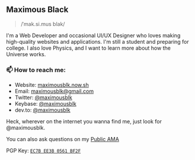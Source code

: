 ## Maximous Black

> /ˈmak.si.mus blak/

I'm a Web Developer and occasional UI/UX Designer who loves making high-quality websites and applications. I'm still a student and preparing for college. I also love Physics, and I want to learn more about how the Universe works.

### 📫 How to reach me:

- Website: [maximousblk.now.sh](https://maximousblk.now.sh/)
- Email: [maximousblk@gmail.com](mailto:maximousblk@gmail.com)
- Twitter: [@maximousblk](https://twitter.com/maximousblk)
- Keybase: [@maximousblk](https://keybase.io/maximousblk)
- dev.to: [@maximousblk](https://dev.to/maximousblk)

Heck, wherever on the internet you wanna find me, just look for @maximousblk.

You can also ask questions on my [Public AMA](https://github.com/maximousblk/maximousblk/issues)

PGP Key: [`EC7B EE3B 0561 BF2F`](https://keybase.io/maximousblk/pgp_keys.asc)

